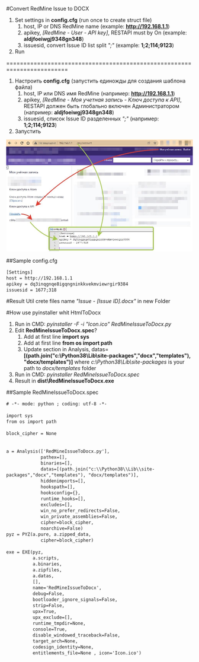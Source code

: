 #Convert RedMine Issue to DOCX

1. Set settings in **config.cfg** (run once to create struct file)
   1. host, IP or DNS RedMine name (example: **http://192.168.1.1**)
   2. apikey, *[RedMine - User - API key]*, RESTAPI must by On (example: **aldjfoeiwgj9348gn348**)
   2. issuesid, convert Issue ID list split *";"* (example: **1;2;114;9123**)
2. Run

========================================================================
1. Настроить **config.cfg** (запустить единожды для создания шаблона файла)
   1. host, IP или DNS имя RedMine (например: **http://192.168.1.1**)
   2. apikey, *[RedMine - Моя учетная запись - Ключ доступа к API]*, RESTAPI должен быть глобально включен Администратором (например: **aldjfoeiwgj9348gn348**)
   2. issuesid, список Issue ID разделенных *";"* (например: **1;2;114;9123**)
3. Запустить 

![alt text](https://github.com/MasyGreen/RedMine.IssueToDocx/blob/master/Settings%20manual%20(config.cfg).jpg)

##Sample config.cfg
```
[Settings]
host = http://192.168.1.1
apikey = dq3inqgnqe8igqngninkkvekmviewrgir9384
issuesid = 1677;318
```

#Result
Util crete files name *"Issue - [Issue ID].docx"* in new Folder

#How use pyinstaller whit HtmlToDocx

1. Run in CMD: *pyinstaller -F -i "Icon.ico" RedMineIssueToDocx.py*
2. Edit **RedMineIssueToDocx.spec**? 
   1. Add at first line **import sys**
   2. Add at first line **from os import path**
   3. Update section in Analysis, datas=**[(path.join("c:\\Python38\\Lib\\site-packages","docx","templates"), "docx/templates")]** where *c:\\Python38\\Lib\\site-packages* is your path to *docx/templates* folder
3. Run in CMD: *pyinstaller RedMineIssueToDocx.spec*
4. Result in **dist\RedMineIssueToDocx.exe**

##Sample RedMineIssueToDocx.spec
```
# -*- mode: python ; coding: utf-8 -*-

import sys
from os import path

block_cipher = None


a = Analysis(['RedMineIssueToDocx.py'],
             pathex=[],
             binaries=[],
             datas=[(path.join("c:\\Python38\\Lib\\site-packages","docx","templates"), "docx/templates")],
             hiddenimports=[],
             hookspath=[],
             hooksconfig={},
             runtime_hooks=[],
             excludes=[],
             win_no_prefer_redirects=False,
             win_private_assemblies=False,
             cipher=block_cipher,
             noarchive=False)
pyz = PYZ(a.pure, a.zipped_data,
             cipher=block_cipher)

exe = EXE(pyz,
          a.scripts,
          a.binaries,
          a.zipfiles,
          a.datas,  
          [],
          name='RedMineIssueToDocx',
          debug=False,
          bootloader_ignore_signals=False,
          strip=False,
          upx=True,
          upx_exclude=[],
          runtime_tmpdir=None,
          console=True,
          disable_windowed_traceback=False,
          target_arch=None,
          codesign_identity=None,
          entitlements_file=None , icon='Icon.ico')

```


